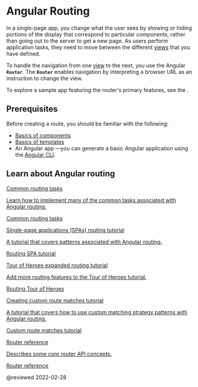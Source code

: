 # Angular Routing

In a single-page app, you change what the user sees by showing or hiding portions of the display that correspond to particular components, rather than going out to the server to get a new page.
As users perform application tasks, they need to move between the different [views](guide/glossary#view "Definition of view") that you have defined.

To handle the navigation from one [view](guide/glossary#view) to the next, you use the Angular **`Router`**.
The **`Router`** enables navigation by interpreting a browser URL as an instruction to change the view.

To explore a sample app featuring the router's primary features, see the <live-example name="router"></live-example>.

## Prerequisites

Before creating a route, you should be familiar with the following:

*   [Basics of components](guide/architecture-components)
*   [Basics of templates](guide/glossary#template)
*   An Angular app &mdash;you can generate a basic Angular application using the [Angular CLI](cli).

## Learn about Angular routing

<div class="card-container">
  <a href="guide/router" class="docs-card" title="Common routing tasks">
    <section>Common routing tasks</section>
    <p>Learn how to implement many of the common tasks associated with Angular routing.</p>
    <p class="card-footer">Common routing tasks</p>
  </a>
  <a href="guide/router-tutorial" class="docs-card" title="Routing SPA tutorial">
    <section>Single-page applications (SPAs) routing tutorial</section>
    <p>A tutorial that covers patterns associated with Angular routing.</p>
    <p class="card-footer">Routing SPA tutorial</p>
  </a>
  <a href="guide/router-tutorial-toh" class="docs-card" title="Routing Tour of Heroes">
    <section>Tour of Heroes expanded routing tutorial</section>
    <p>Add more routing features to the Tour of Heroes tutorial.</p>
    <p class="card-footer">Routing Tour of Heroes</p>
  </a>
  <a href="guide/routing-with-urlmatcher" class="docs-card" title="Creating custom route matches tutorial">
    <section>Creating custom route matches tutorial</section>
    <p>A tutorial that covers how to use custom matching strategy patterns with Angular routing.</p>
    <p class="card-footer">Custom route matches tutorial</p>
  </a>
  <a href="guide/router-reference" class="docs-card" title="Router reference">
    <section>Router reference</section>
    <p>Describes some core router API concepts.</p>
    <p class="card-footer">Router reference</p>
  </a>
</div>

<!-- links -->

<!-- external links -->

<!-- end links -->

@reviewed 2022-02-28
